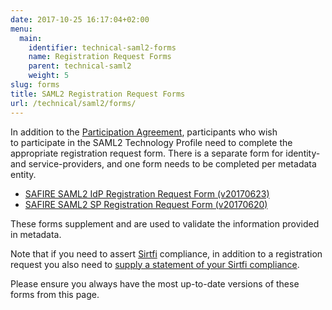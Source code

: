 ```yaml
---
date: 2017-10-25 16:17:04+02:00
menu:
  main:
    identifier: technical-saml2-forms
    name: Registration Request Forms
    parent: technical-saml2
    weight: 5
slug: forms
title: SAML2 Registration Request Forms
url: /technical/saml2/forms/
---
```


In addition to the [Participation Agreement](/safire/policy/participation/), participants who wish to participate in the SAML2 Technology Profile need to complete the appropriate registration request form. There is a separate form for identity- and service-providers, and one form needs to be completed per metadata entity.

  * [SAFIRE SAML2 IdP Registration Request Form (v20170623)](/wp-content/uploads/2016/11/SAFIRE-SAML2-IdP-Registration-20170623.pdf)
  * [SAFIRE SAML2 SP Registration Request Form (v20170620)](/wp-content/uploads/2016/11/SAFIRE-SAML2-SP-Registration-20170620.pdf)

These forms supplement and are used to validate the information provided in metadata.

Note that if you need to assert [Sirtfi](https://refeds.org/sirtfi) compliance, in addition to a registration request you also need to [supply a statement of your Sirtfi compliance](/technical/saml2/sirtfi/).

Please ensure you always have the most up-to-date versions of these forms from this page.
